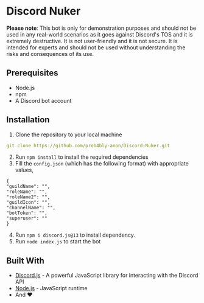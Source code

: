 # Discord Nuker

**Please note**: This bot is only for demonstration purposes and should not be used in any real-world scenarios as it goes against Discord's TOS and it is extremely destructive. It is not user-friendly and it is not secure. It is intended for experts and should not be used without understanding the risks and consequences of its use.

## Prerequisites
- Node.js
- npm
- A Discord bot account

## Installation
1. Clone the repository to your local machine
```yaml
git clone https://github.com/prob4bly-anon/Discord-Nuker.git
```
2. Run `npm install` to install the required dependencies
3. Fill the `config.json` (which has the following format) with appropriate values,
```
{
"guildName": "",
"roleName": "",
"roleName2": "",
"guildIcon": "",
"channelName": "",
"botToken": "",
"superuser": ""
}
```
4. Run `npm i discord.js@13` to install dependency.
4. Run `node index.js` to start the bot

## Built With
- [Discord.js](https://discord.js.org/) - A powerful JavaScript library for interacting with the Discord API
- [Node.js](https://nodejs.org/) - JavaScript runtime
- And ❤

